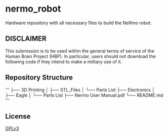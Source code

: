 # nermo_robot
 Hardware repository with all necessary files to build the NeRmo robot.

## DISCLAIMER

 This submission is to be used within the general terms of service of the Human Brain Project (HBP). In particular, users should not download the following code if they intend to make a military use of it.

## Repository Structure

'''
├── 3D Printing
│   ├── STL_Files
│   └── Parts List
├── Electronics
│   ├── Eagle
│   └── Parts List
├── Nermo User Manual.pdf
└── README.md
'''

## License
[GPLv3](https://fsf.org/)
